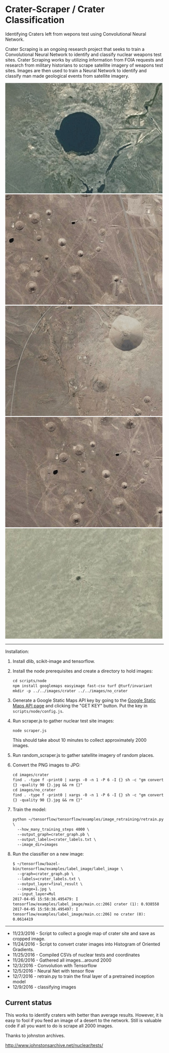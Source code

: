 # Crater-Scraper / Crater Classification

Identifying Craters left from wepons test using Convolutional Neural
Network.

Crater Scraping is an ongoing research project that seeks to train a
Convolutional Neural Network to identify and classify nuclear weapons
test sites. Crater Scraping works by utilizing information from FOIA
requests and research from military historians to scrape satellite
imagery of weapons test sites. Images are then used to train a Neural
Network to identify and classify man made geological events from
satellite imagery.

![Alt text](./1.jpeg "")
![Alt text](./2.jpeg "")
![Alt text](./4.jpeg "")
![Alt text](./3.jpeg "")
![Alt text](./5.jpeg "")


-----------------------------------

Installation:

1. Install dlib, scikit-image and tensorflow.

2. Install the node prerequisites and create a directory to hold
   images:
    ```
    cd scripts/node
    npm install googlemaps easyimage fast-csv turf @turf/invariant
    mkdir -p ../../images/crater ../../images/no_crater
    ```

3. Generate a Google Static Maps API key by going to
   the
   [Google Static Maps API page](https://developers.google.com/maps/documentation/static-maps/) and
   clicking the "GET KEY" button. Put the key in
   `scripts/node/config.js`.

3. Run scraper.js to gather nuclear test site images:
    ```
    node scraper.js
    ```

    This should take about 10 minutes to collect approximately 2000
    images.

4. Run random_scraper.js to gather satellite imagery of random places.

5. Convert the PNG images to JPG:

    ```
    cd images/crater
    find . -type f -print0 | xargs -0 -n 1 -P 6 -I {} sh -c "gm convert {} -quality 90 {}.jpg && rm {}"
    cd images/no_crater
    find . -type f -print0 | xargs -0 -n 1 -P 6 -I {} sh -c "gm convert {} -quality 90 {}.jpg && rm {}"
    ```

5. Train the model:
    ```
    python ~/tensorflow/tensorflow/examples/image_retraining/retrain.py \
      --how_many_training_steps 4000 \
      --output_graph=crater_graph.pb \
      --output_labels=crater_labels.txt \
      --image_dir=images
    ```

5. Run the classifier on a new image:
    ```
    $ ~/tensorflow/bazel-bin/tensorflow/examples/label_image/label_image \
      --graph=crater_graph.pb \
      --labels=crater_labels.txt \
      --output_layer=final_result \
      --image=1.jpg \
      --input_layer=Mul
    2017-04-05 15:58:38.495479: I tensorflow/examples/label_image/main.cc:206] crater (1): 0.938558
    2017-04-05 15:58:38.495497: I tensorflow/examples/label_image/main.cc:206] no crater (0): 0.0614419
    ```

-----------------------------------

* 11/23/2016 - Script to collect a google map of crater site and save as cropped image.
* 11/24/2016 - Script to convert crater images into Histogram of Oriented Gradients.
* 11/25/2016 - Compiled CSVs of nuclear tests and coordinates
* 11/26/2016 - Gathered all images...around 2000
* 12/3/2016 - Convolution with Tensorflow
* 12/5/2016 - Neural Net with tensor flow
* 12/7/2016 - retrain.py to train the final layer of a pretrained inception model
* 12/9/2016 - classifying images

## Current status

This works to identify craters with better than average results.
However, it is easy to fool if you feed an image of a desert to the
network. Still is valuable code if all you want to do is scrape all
2000 images.

Thanks to johnston archives.

http://www.johnstonsarchive.net/nuclear/tests/
